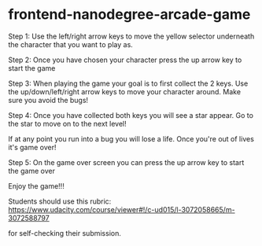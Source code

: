 frontend-nanodegree-arcade-game
===============================

Step 1: Use the left/right arrow keys to move the yellow selector underneath the character that you want to play as.

Step 2: Once you have chosen your character press the up arrow key to start the game

Step 3: When playing the game your goal is to first collect the 2 keys. Use the up/down/left/right arrow keys to move your character around. Make sure you avoid the bugs!

Step 4: Once you have collected both keys you will see a star appear. Go to the star to move on to the next level!

If at any point you run into a bug you will lose a life. Once you're out of lives it's game over! 

Step 5: On the game over screen you can press the up arrow key to start the game over 

Enjoy the game!!!

Students should use this rubric: https://www.udacity.com/course/viewer#!/c-ud015/l-3072058665/m-3072588797

for self-checking their submission.
